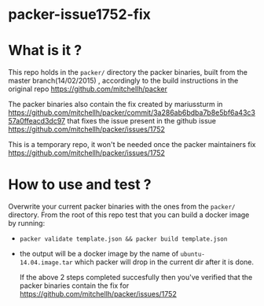 packer-issue1752-fix
===

# What is it ?
  This repo holds in the `packer/` directory the packer binaries, built from the master branch(14/02/2015) , accordingly to the build instructions in the original repo https://github.com/mitchellh/packer  

  The packer binaries also contain the fix created by mariussturm in https://github.com/mitchellh/packer/commit/3a286ab6bdba7b8e5bf6a43c357a0ffeacd3dc97 that fixes the issue present in the github issue https://github.com/mitchellh/packer/issues/1752  

  This is a temporary repo, it won't be needed once the packer maintainers fix https://github.com/mitchellh/packer/issues/1752  

# How to use and test ?
  Overwrite your current packer binaries with the ones from the `packer/` directory.
  From the root of this repo test that you can build a docker image by running:
- `packer validate template.json && packer build template.json`
- the output will be a docker image by the name of `ubuntu-14.04.image.tar` which packer will drop in the current dir after it is done.

  If the above 2 steps completed succesfully then you've verified that the packer binaries contain the fix for https://github.com/mitchellh/packer/issues/1752
